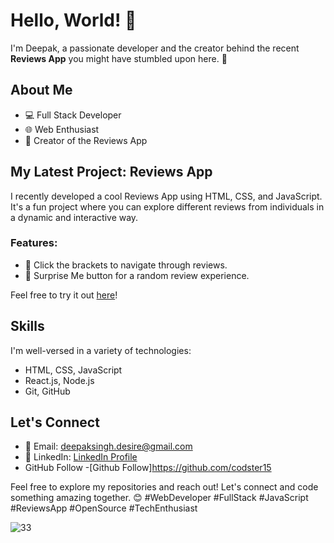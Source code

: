 # Hello, World! 👋

I'm Deepak, a passionate developer and the creator behind the recent **Reviews App** you might have stumbled upon here. 🚀

## About Me

- 💻 Full Stack Developer
- 🌐 Web Enthusiast
- 🚀 Creator of the Reviews App

## My Latest Project: Reviews App

I recently developed a cool Reviews App using HTML, CSS, and JavaScript. It's a fun project where you can explore different reviews from individuals in a dynamic and interactive way. 
### Features:

- 🔄 Click the brackets to navigate through reviews.
- 🎉 Surprise Me button for a random review experience.

Feel free to try it out [here](link-to-live-app)!

## Skills

I'm well-versed in a variety of technologies:

- HTML, CSS, JavaScript
- React.js, Node.js
- Git, GitHub


## Let's Connect



- 📧 Email: deepaksingh.desire@gmail.com
- 💼 LinkedIn: [ LinkedIn Profile](https://www.linkedin.com/in/codster-dev-9638b1205/)
- GitHub Follow -[Github Follow]https://github.com/codster15

Feel free to explore my repositories and reach out! Let's connect and code something amazing together. 😊
#WebDeveloper #FullStack #JavaScript #ReviewsApp #OpenSource #TechEnthusiast

![33](https://github.com/codster15/Review--project/assets/127374043/45c1a024-82a0-4c3d-9531-d8c0724f2b62)
